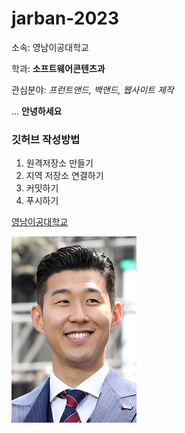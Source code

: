 # jarban-2023

소속: 영남이공대학교

학과: **소프트웨어콘텐츠과**

관심분야: *프런트앤드, 백앤드, 웹사이트 제작*

...
**안녕하세요**

### 깃허브 작성방법
1. 원격저장소 만들기
2. 지역 저장소 연결하기
3. 커밋하기
4. 푸시하기

[영남이공대학교](https://yclass.ync.ac.kr/)

![프로필 이미지](./200px-Team_Korea_Russia_WorldCup_02_(cropped).png)
